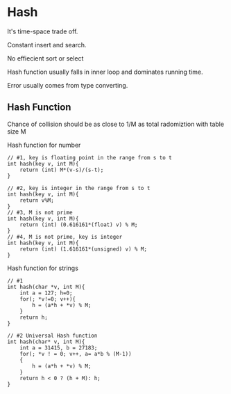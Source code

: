 # Hash

It's time-space trade off.

Constant insert and search.

No effiecient sort or select

Hash function usually falls in inner loop and dominates running time.

Error usually comes from type converting.

## Hash Function

Chance of collision should be as close to 1/M as total radomiztion with table size M

Hash function for number
```
// #1, key is floating point in the range from s to t
int hash(key v, int M){
    return (int) M*(v-s)/(s-t);
}

// #2, key is integer in the range from s to t
int hash(key v, int M){
    return v%M;
}
// #3, M is not prime
int hash(key v, int M){
    return (int) (0.616161*(float) v) % M;
}
// #4, M is not prime, key is integer
int hash(key v, int M){
    return (int) (1.616161*(unsigned) v) % M;
}
```
Hash function for strings
```
// #1 
int hash(char *v, int M){
    int a = 127; h=0;
    for(; *v!=0; v++){
        h = (a*h + *v) % M;
    }
    return h;
}

// #2 Universal Hash function
int hash(char* v, int M){
    int a = 31415, b = 27183;
    for(; *v ! = 0; v++, a= a*b % (M-1))
    {
        h = (a*h + *v) % M;
    }
    return h < 0 ? (h + M): h;
}

```
